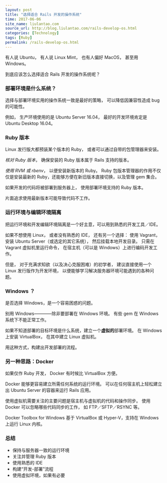 ```yaml
---
layout: post
title: "选择适合 Rails 开发的操作系统"
time: 2017-06-06
site_name: liulantao.com
source_url: http://blog.liulantao.com/rails-develop-os.html
categories: [Technology]
tags: [Ruby]
permalink: /rails-develop-os.html
---
```


有人说 Ubuntu，
有人说 Linux Mint，
也有人偏好 MacOS，
甚至用 Windows。

到底应该怎么选择适合 Rails 开发的操作系统呢？

<!--excerpt-->

### 部署环境是什么系统？

选择与部署环境实用的操作系统一致是最好的策略，
可以降低因兼容性造成 bug 的可能性。

例如，
生产环境使用的是 Ubuntu Server 16.04，
最好的开发环境肯定是 Ubuntu Desktop 16.04。

### Ruby 版本

Linux 发行版大都预装某个版本的 Ruby，
或者可以通过自带的包管理器来安装。

*核对 Ruby 版本*，
确保安装的 Ruby 版本属于 Rails 支持的版本。

*使用 RVM 或 rbenv*，
以便安装新版本的 Ruby。
Ruby 包版本管理器的作用不仅仅是安装最新的 Ruby，还能够方便在新旧版本直接切换，以及管理 gem 集合。

如果开发的代码将被部署到服务器上，
使用部署环境支持的 Ruby 版本。

片面追求使用最新版本可能导致代码不工作。

### 运行环境与编辑环境隔离

把运行环境和开发编辑环境隔离是一个好主意，可以用到熟悉的开发工具／IDE。

如果不想使用 Linux，
或者没有熟悉的 IDE，
还有另一个选择：
使用 Vagrant，
安装 Ubuntu Server（或选定的其它系统），
然后挂载本地开发目录。
只需在 Vagrant 虚拟机里运行命令，
在宿主机（可以是 Windows）上进行编码开发工作。

但是，
对于充满求知欲（以及决心克服困难）的初学者，
建议直接使用一个 Linux 发行版作为开发环境，
以便能够学习解决服务器环境可能遇到的各种问题。

### Windows ？

是否选择 Windows，是一个容易困惑的问题。

别用 Windows————除非要部署在 Windows 环境。
有些 gem 在 Windows 系统下不能正常工作。

如果不知道部署的目标环境是什么系统，建立一个**虚拟的**部署环境。
在 Windows 上安装 VirtualBox，
在其中建立 Linux 虚拟机。

用这种方式，构建出开发部署的流程。

### 另一种思路：Docker

如果仅作 Ruby 开发，
Docker 有时候比 VirtualBox 方便。

Docker 能够更容易建立所需任何系统的运行环境。
可以在任何宿主机上轻松建立出 Ubuntu Server 的容器来运行 Rails 应用。

使用虚拟机需要关注的主要问题是宿主机与虚拟机的代码和操作同步。
使用 Docker 可以忽略哪些代码同步的工作，
如 FTP／SFTP／RSYNC 等。

Docker Toolbox for Windows 基于 VirtualBox 或 Hyper-V，支持在 Windows 上运行 Linux 内核。

### 总结

* 保持与服务器一致的运行环境
* 关注并管理 Ruby 版本
* 使用熟悉的 IDE
* 构建“开发-部署”流程
* 使用虚拟环境，如果有必要
